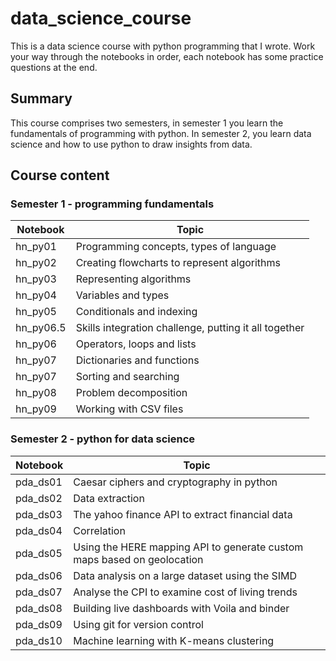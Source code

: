 # data_science_course
This is a data science course with python programming that I wrote. Work your way through the notebooks in order, each notebook has some practice questions at the end.

## Summary
This course comprises two semesters, in semester 1 you learn the fundamentals of programming with python. In semester 2, you learn data science and how to use python to draw insights from data.

## Course content

### Semester 1 - programming fundamentals

| Notebook | Topic |
| --------------- | --------------- |
| hn_py01 | Programming concepts, types of language |
| hn_py02 | Creating flowcharts to represent algorithms |
| hn_py03 | Representing algorithms |
| hn_py04 | Variables and types |
| hn_py05 | Conditionals and indexing |
| hn_py06.5 | Skills integration challenge, putting it all together |
| hn_py06 | Operators, loops and lists |
| hn_py07 | Dictionaries and functions |
| hn_py07 | Sorting and searching |
| hn_py08 | Problem decomposition |
| hn_py09 | Working with CSV files |

### Semester 2 - python for data science

| Notebook | Topic |
| --------------- | --------------- |
| pda_ds01 | Caesar ciphers and cryptography in python |
| pda_ds02 | Data extraction |
| pda_ds03 | The yahoo finance API to extract financial data |
| pda_ds04 | Correlation |
| pda_ds05 | Using the HERE mapping API to generate custom maps based on geolocation |
| pda_ds06 | Data analysis on a large dataset using the SIMD |
| pda_ds07 | Analyse the CPI to examine cost of living trends |
| pda_ds08 | Building live dashboards with Voila and binder |
| pda_ds09 | Using git for version control |
| pda_ds10 | Machine learning with K-means clustering |
